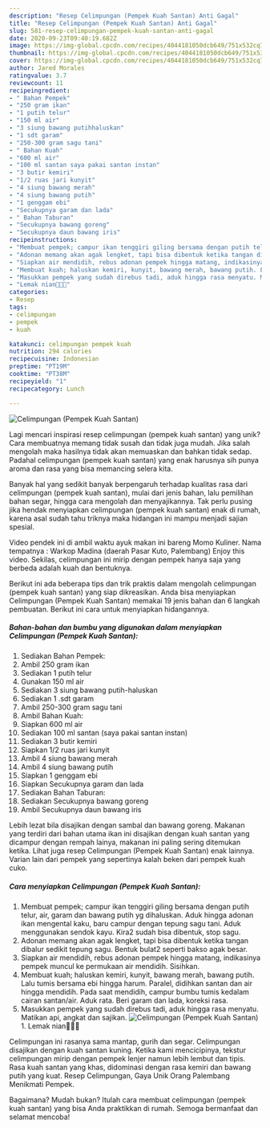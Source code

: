```yaml
---
description: "Resep Celimpungan (Pempek Kuah Santan) Anti Gagal"
title: "Resep Celimpungan (Pempek Kuah Santan) Anti Gagal"
slug: 581-resep-celimpungan-pempek-kuah-santan-anti-gagal
date: 2020-09-23T09:40:19.682Z
image: https://img-global.cpcdn.com/recipes/4044181050dcb649/751x532cq70/celimpungan-pempek-kuah-santan-foto-resep-utama.jpg
thumbnail: https://img-global.cpcdn.com/recipes/4044181050dcb649/751x532cq70/celimpungan-pempek-kuah-santan-foto-resep-utama.jpg
cover: https://img-global.cpcdn.com/recipes/4044181050dcb649/751x532cq70/celimpungan-pempek-kuah-santan-foto-resep-utama.jpg
author: Jared Morales
ratingvalue: 3.7
reviewcount: 11
recipeingredient:
- " Bahan Pempek"
- "250 gram ikan"
- "1 putih telur"
- "150 ml air"
- "3 siung bawang putihhaluskan"
- "1 sdt garam"
- "250-300 gram sagu tani"
- " Bahan Kuah"
- "600 ml air"
- "100 ml santan saya pakai santan instan"
- "3 butir kemiri"
- "1/2 ruas jari kunyit"
- "4 siung bawang merah"
- "4 siung bawang putih"
- "1 genggam ebi"
- "Secukupnya garam dan lada"
- " Bahan Taburan"
- "Secukupnya bawang goreng"
- "Secukupnya daun bawang iris"
recipeinstructions:
- "Membuat pempek; campur ikan tenggiri giling bersama dengan putih telur, air, garam dan bawang putih yg dihaluskan. Aduk hingga adonan ikan mengental kaku, baru campur dengan tepung sagu tani. Aduk menggunakan sendok kayu. Kira2 sudah bisa dibentuk, stop sagu."
- "Adonan memang akan agak lengket, tapi bisa dibentuk ketika tangan dibalur sedikit tepung sagu. Bentuk bulat2 seperti bakso agak besar."
- "Siapkan air mendidih, rebus adonan pempek hingga matang, indikasinya pempek muncul ke permukaan air mendidih. Sisihkan."
- "Membuat kuah; haluskan kemiri, kunyit, bawang merah, bawang putih. Lalu tumis bersama ebi hingga harum. Paralel, didihkan santan dan air hingga mendidih. Pada saat mendidih, campur bumbu tumis kedalam cairan santan/air. Aduk rata. Beri garam dan lada, koreksi rasa."
- "Masukkan pempek yang sudah direbus tadi, aduk hingga rasa menyatu. Matikan api, angkat dan sajikan."
- "Lemak nian🤤🤤🤤"
categories:
- Resep
tags:
- celimpungan
- pempek
- kuah

katakunci: celimpungan pempek kuah 
nutrition: 294 calories
recipecuisine: Indonesian
preptime: "PT19M"
cooktime: "PT38M"
recipeyield: "1"
recipecategory: Lunch

---
```



![Celimpungan (Pempek Kuah Santan)](https://img-global.cpcdn.com/recipes/4044181050dcb649/751x532cq70/celimpungan-pempek-kuah-santan-foto-resep-utama.jpg)

Lagi mencari inspirasi resep celimpungan (pempek kuah santan) yang unik? Cara membuatnya memang tidak susah dan tidak juga mudah. Jika salah mengolah maka hasilnya tidak akan memuaskan dan bahkan tidak sedap. Padahal celimpungan (pempek kuah santan) yang enak harusnya sih punya aroma dan rasa yang bisa memancing selera kita.

Banyak hal yang sedikit banyak berpengaruh terhadap kualitas rasa dari celimpungan (pempek kuah santan), mulai dari jenis bahan, lalu pemilihan bahan segar, hingga cara mengolah dan menyajikannya. Tak perlu pusing jika hendak menyiapkan celimpungan (pempek kuah santan) enak di rumah, karena asal sudah tahu triknya maka hidangan ini mampu menjadi sajian spesial.

Video pendek ini di ambil waktu ayuk makan ini bareng Momo Kuliner. Nama tempatnya : Warkop Madina (daerah Pasar Kuto, Palembang) Enjoy this video. Sekilas, celimpungan ini mirip dengan pempek hanya saja yang berbeda adalah kuah dan bentuknya.


Berikut ini ada beberapa tips dan trik praktis dalam mengolah celimpungan (pempek kuah santan) yang siap dikreasikan. Anda bisa menyiapkan Celimpungan (Pempek Kuah Santan) memakai 19 jenis bahan dan 6 langkah pembuatan. Berikut ini cara untuk menyiapkan hidangannya.

<!--inarticleads1-->

##### Bahan-bahan dan bumbu yang digunakan dalam menyiapkan Celimpungan (Pempek Kuah Santan):

1. Sediakan  Bahan Pempek:
1. Ambil 250 gram ikan
1. Sediakan 1 putih telur
1. Gunakan 150 ml air
1. Sediakan 3 siung bawang putih-haluskan
1. Sediakan 1 .sdt garam
1. Ambil 250-300 gram sagu tani
1. Ambil  Bahan Kuah:
1. Siapkan 600 ml air
1. Sediakan 100 ml santan (saya pakai santan instan)
1. Sediakan 3 butir kemiri
1. Siapkan 1/2 ruas jari kunyit
1. Ambil 4 siung bawang merah
1. Ambil 4 siung bawang putih
1. Siapkan 1 genggam ebi
1. Siapkan Secukupnya garam dan lada
1. Sediakan  Bahan Taburan:
1. Sediakan Secukupnya bawang goreng
1. Ambil Secukupnya daun bawang iris


Lebih lezat bila disajikan dengan sambal dan bawang goreng. Makanan yang terdiri dari bahan utama ikan ini disajikan dengan kuah santan yang dicampur dengan rempah lainya, makanan ini paling sering ditemukan ketika. Lihat juga resep Celimpungan (Pempek Kuah Santan) enak lainnya. Varian lain dari pempek yang sepertinya kalah beken dari pempek kuah cuko. 

<!--inarticleads2-->

##### Cara menyiapkan Celimpungan (Pempek Kuah Santan):

1. Membuat pempek; campur ikan tenggiri giling bersama dengan putih telur, air, garam dan bawang putih yg dihaluskan. Aduk hingga adonan ikan mengental kaku, baru campur dengan tepung sagu tani. Aduk menggunakan sendok kayu. Kira2 sudah bisa dibentuk, stop sagu.
1. Adonan memang akan agak lengket, tapi bisa dibentuk ketika tangan dibalur sedikit tepung sagu. Bentuk bulat2 seperti bakso agak besar.
1. Siapkan air mendidih, rebus adonan pempek hingga matang, indikasinya pempek muncul ke permukaan air mendidih. Sisihkan.
1. Membuat kuah; haluskan kemiri, kunyit, bawang merah, bawang putih. Lalu tumis bersama ebi hingga harum. Paralel, didihkan santan dan air hingga mendidih. Pada saat mendidih, campur bumbu tumis kedalam cairan santan/air. Aduk rata. Beri garam dan lada, koreksi rasa.
1. Masukkan pempek yang sudah direbus tadi, aduk hingga rasa menyatu. Matikan api, angkat dan sajikan.
<img src="//assets-global.cpcdn.com/assets/icons/button_play-2c75c40dde080a61004c1f40b05d8f140eaff45d7e9e6481dc71c63d2e7c4909.png" alt="Celimpungan (Pempek Kuah Santan)">1. Lemak nian🤤🤤🤤


Celimpungan ini rasanya sama mantap, gurih dan segar. Celimpungan disajikan dengan kuah santan kuning. Ketika kami mencicipinya, tekstur celimpungan mirip dengan pempek lenjer namun lebih lembut dan tipis. Rasa kuah santan yang khas, didominasi dengan rasa kemiri dan bawang putih yang kuat. Resep Celimpungan, Gaya Unik Orang Palembang Menikmati Pempek. 

Bagaimana? Mudah bukan? Itulah cara membuat celimpungan (pempek kuah santan) yang bisa Anda praktikkan di rumah. Semoga bermanfaat dan selamat mencoba!
